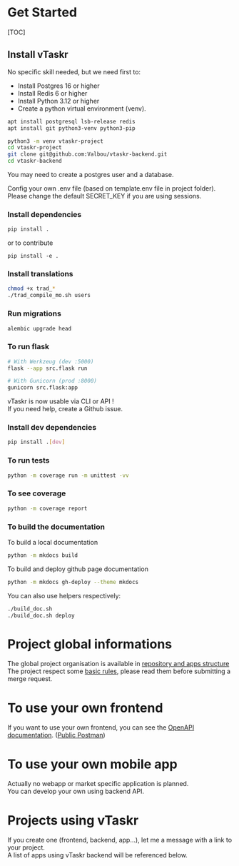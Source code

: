 # Get Started

[TOC]

## Install vTaskr

No specific skill needed, but we need first to:
- Install Postgres 16 or higher
- Install Redis 6 or higher
- Install Python 3.12 or higher
- Create a python virtual environment (venv).

```bash
apt install postgresql lsb-release redis
apt install git python3-venv python3-pip

python3 -m venv vtaskr-project
cd vtaskr-project
git clone git@github.com:Valbou/vtaskr-backend.git
cd vtaskr-backend
```

You may need to create a postgres user and a database.  

Config your own .env file (based on template.env file in project folder).
Please change the default SECRET_KEY if you are using sessions.

### Install dependencies

```bash
pip install .
```
or to contribute
```
pip install -e .
```

### Install translations

```bash
chmod +x trad_*
./trad_compile_mo.sh users
```

### Run migrations

```bash
alembic upgrade head
```

### To run flask
```bash
# With Werkzeug (dev :5000)
flask --app src.flask run

# With Gunicorn (prod :8000)
gunicorn src.flask:app
```

vTaskr is now usable via CLI or API !  
If you need help, create a Github issue.

### Install dev dependencies

```bash
pip install .[dev]
```

### To run tests
```bash
python -m coverage run -m unittest -vv
```

### To see coverage
```bash
python -m coverage report
```

### To build the documentation

To build a local documentation
```bash
python -m mkdocs build
```

To build and deploy github page documentation
```bash
python -m mkdocs gh-deploy --theme mkdocs
```

You can also use helpers respectively:
```bash
./build_doc.sh
./build_doc.sh deploy
```

# Project global informations

The global project organisation is available in [repository and apps structure](./global/index.md#repository-structure)
The project respect some [basic rules](./global/index.md), please read them before submitting a merge request.

# To use your own frontend

If you want to use your own frontend, you can see the [OpenAPI documentation](https://api.vtaskr.com/documentation). ([Public Postman](https://www.postman.com/valbou/workspace/vtaskr/overview))

# To use your own mobile app

Actually no webapp or market specific application is planned.  
You can develop your own using backend API.  

# Projects using vTaskr

If you create one (frontend, backend, app...), let me a message with a link to your project.  
A list of apps using vTaskr backend will be referenced below.
